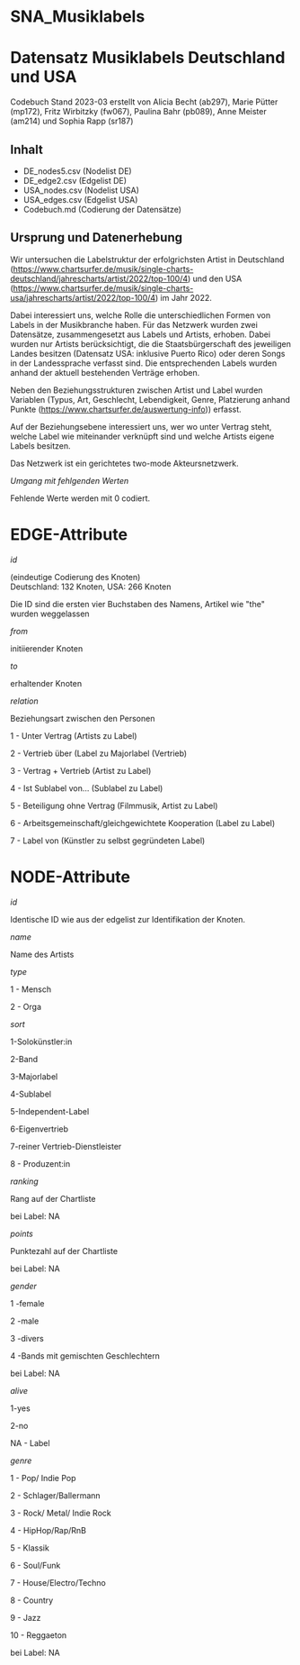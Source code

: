 # SNA_Musiklabels

# Datensatz Musiklabels Deutschland und USA
Codebuch Stand 2023-03
erstellt von Alicia Becht (ab297), Marie Pütter (mp172), Fritz Wirbitzky (fw067), Paulina Bahr (pb089), Anne Meister (am214) und Sophia Rapp (sr187)

## Inhalt
- DE_nodes5.csv (Nodelist DE)
- DE_edge2.csv (Edgelist DE)
- USA_nodes.csv (Nodelist USA)
- USA_edges.csv (Edgelist USA)
- Codebuch.md (Codierung der Datensätze)

## Ursprung und Datenerhebung

Wir untersuchen die Labelstruktur der erfolgrichsten Artist in Deutschland (https://www.chartsurfer.de/musik/single-charts-deutschland/jahrescharts/artist/2022/top-100/4) und den USA (https://www.chartsurfer.de/musik/single-charts-usa/jahrescharts/artist/2022/top-100/4) im Jahr 2022. 

Dabei interessiert uns, welche Rolle die unterschiedlichen Formen von Labels in der Musikbranche haben. 
Für das Netzwerk wurden zwei Datensätze, zusammengesetzt aus Labels und Artists, erhoben. Dabei wurden nur Artists berücksichtigt, die die Staatsbürgerschaft des jeweiligen Landes besitzen (Datensatz USA: inklusive Puerto Rico) oder deren Songs in der Landessprache verfasst sind. Die entsprechenden Labels wurden anhand der aktuell bestehenden Verträge erhoben.

Neben den Beziehungsstrukturen zwischen Artist und Label wurden 
Variablen (Typus, Art, Geschlecht, Lebendigkeit, Genre, Platzierung anhand Punkte (https://www.chartsurfer.de/auswertung-info)) erfasst. 

Auf der Beziehungsebene interessiert uns, wer wo unter Vertrag steht, welche Label wie miteinander verknüpft sind und welche Artists eigene Labels besitzen. 

Das Netzwerk ist ein gerichtetes two-mode Akteursnetzwerk.

*Umgang mit fehlgenden Werten*

Fehlende Werte werden mit 0 codiert.

# EDGE-Attribute

*id*  

(eindeutige Codierung des Knoten)   
Deutschland: 132 Knoten, USA: 266 Knoten

Die ID sind die ersten vier Buchstaben des Namens, Artikel wie "the" wurden weggelassen


*from*

initiierender Knoten

*to*

erhaltender Knoten

*relation*

Beziehungsart zwischen den Personen  


1 - Unter Vertrag (Artists zu Label)

2 - Vertrieb über (Label zu Majorlabel (Vertrieb)

3 - Vertrag + Vertrieb (Artist zu Label)

4 - Ist Sublabel von… (Sublabel zu Label)

5 - Beteiligung ohne Vertrag (Filmmusik, Artist zu Label) 

6 - Arbeitsgemeinschaft/gleichgewichtete Kooperation (Label zu Label)

7 - Label von (Künstler zu selbst gegründeten Label)


# NODE-Attribute  
  
*id*  

Identische ID wie aus der edgelist zur Identifikation der Knoten.


*name*

Name des Artists


*type*

1 - Mensch

2 - Orga


*sort*

1-Solokünstler:in

2-Band

3-Majorlabel

4-Sublabel

5-Independent-Label

6-Eigenvertrieb

7-reiner Vertrieb-Dienstleister

8 - Produzent:in


*ranking*

Rang auf der Chartliste

bei Label: NA

*points*

Punktezahl auf der Chartliste

bei Label: NA


*gender*

1 -female

2 -male

3 -divers

4 -Bands mit gemischten Geschlechtern

bei Label: NA

*alive*

1-yes

2-no

NA - Label


*genre*

1 - Pop/ Indie Pop 

2 - Schlager/Ballermann

3 - Rock/ Metal/ Indie Rock

4 - HipHop/Rap/RnB

5 - Klassik 

6 - Soul/Funk 

7 - House/Electro/Techno

8 - Country

9 - Jazz

10 - Reggaeton

bei Label: NA

##
